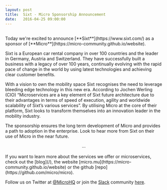 ```yaml
---
layout: post
title:  Sixt - Micro Sponsorship Announcement
date:   2016-04-25 09:00:00
---
```

<br>
Today we're excited to announce [**Sixt**](https://www.sixt.com/) as a sponsor of [**Micro**](https://micro-community.github.io/website).

Sixt is a European car rental company in over 100 countries and the leader in Germany,
Austria and Switzerland. They have successfully built a business with a legacy of over 100 years, continually
evolving with the rapid pace of change in the world by using latest technologies and achieving clear customer benefits.

With a vision to own the mobility space Sixt recognises the need to leverage bleeding edge technology in this new era.
According to Jochen Werling (CIO) “Microservices are a key element of Sixt future architecture due to their advantages in terms of speed of execution,
agility and worldwide scalability of Sixt’s various services”. By utilising Micro at the core of their
platform, Sixt looks to transform themselves into an innovation leader in the mobility industry.

The sponsorship ensures the long term development of Micro and provides a path to adoption in the enterprise.
Look to hear more from Sixt on their use of Micro in the near future.

<center>...</center>
<br>
If you want to learn more about the services we offer or microservices, check out the [blog](/), the  website 
[micro.mu](https://micro-community.github.io/website) or the github [repo](https://github.com/micro/micro).

Follow us on Twitter at [@MicroHQ](https://twitter.com/microhq) or join the [Slack](https://slack.m3o.com) 
community [here](http://slack.m3o.com).
